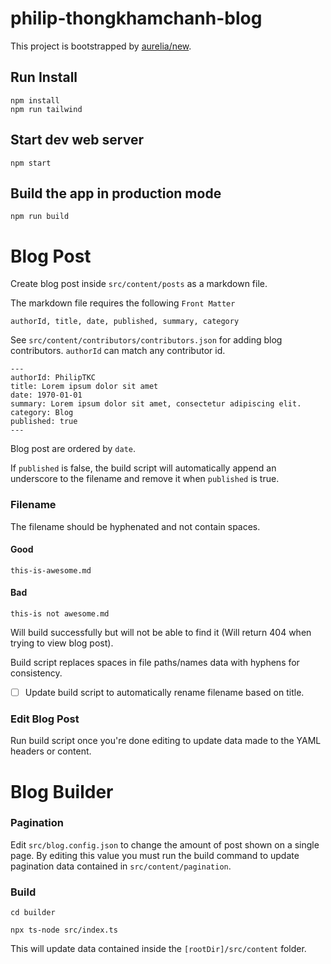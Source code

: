 # philip-thongkhamchanh-blog

This project is bootstrapped by [aurelia/new](https://github.com/aurelia/new).

## Run Install

    npm install
    npm run tailwind

## Start dev web server

    npm start

## Build the app in production mode

    npm run build

# Blog Post

Create blog post inside `src/content/posts` as a markdown file.

The markdown file requires the following `Front Matter`

`authorId, title, date, published, summary, category`

See `src/content/contributors/contributors.json` for adding blog contributors. `authorId` can match any contributor id.

```
---
authorId: PhilipTKC
title: Lorem ipsum dolor sit amet
date: 1970-01-01
summary: Lorem ipsum dolor sit amet, consectetur adipiscing elit.
category: Blog
published: true
---
```

Blog post are ordered by `date`.

If `published` is false, the build script will automatically append an underscore to the filename and remove it when `published` is true.

### Filename

The filename should be hyphenated and not contain spaces.

#### Good

`this-is-awesome.md`

#### Bad

`this-is not awesome.md`

Will build successfully but will not be able to find it (Will return 404 when trying to view blog post).

Build script replaces spaces in file paths/names data with hyphens for consistency.

- [ ] Update build script to automatically rename filename based on title.

### Edit Blog Post

Run build script once you're done editing to update data made to the YAML headers or content.

# Blog Builder

### Pagination

Edit `src/blog.config.json` to change the amount of post shown on a single page. By editing this value you must run the build command to update pagination data contained in `src/content/pagination`.

### Build

`cd builder`

`npx ts-node src/index.ts`

This will update data contained inside the `[rootDir]/src/content` folder.
